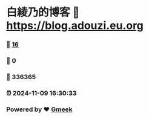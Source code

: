 # 白綾乃的博客 :link: https://blog.adouzi.eu.org 
### :page_facing_up: [16](https://blog.adouzi.eu.org/tag.html) 
### :speech_balloon: 0 
### :hibiscus: 336365 
### :alarm_clock: 2024-11-09 16:30:33 
### Powered by :heart: [Gmeek](https://github.com/Meekdai/Gmeek)
